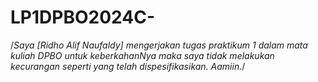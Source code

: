 # LP1DPBO2024C-
/*Saya [Ridho Alif Naufaldy] mengerjakan tugas praktikum 1 dalam mata kuliah DPBO untuk keberkahanNya maka saya tidak
melakukan kecurangan seperti yang telah dispesifikasikan. Aamiin.*/
